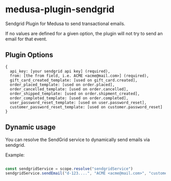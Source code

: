 # medusa-plugin-sendgrid

Sendgrid Plugin for Medusa to send transactional emails.


If no values are defined for a given option, the plugin will not try to send an email for that event.

## Plugin Options
```
{
  api_key: [your sendgrid api key] (required),
  from: [the from field, i.e. ACME <acme@mail.com>] (required),
  gift_card_created_template: [used on gift_card.created],
  order_placed_template: [used on order.placed],
  order_cancelled_template: [used on order.cancelled],
  order_shipped_template: [used on order.shipment_created],
  order_completed_template: [used on order.completed],
  user_password_reset_template: [used on user.password_reset],
  customer_password_reset_template: [used on customer.password_reset]
}
```

## Dynamic usage

You can resolve the SendGrid service to dynamically send emails via sendgrid.

Example:

```js

const sendgridService = scope.resolve("sendgridService")
sendgridService.sendEmail("d-123....", "ACME <acme@mail.com>", "customer@mail.com", { dynamic: "data" })

```
